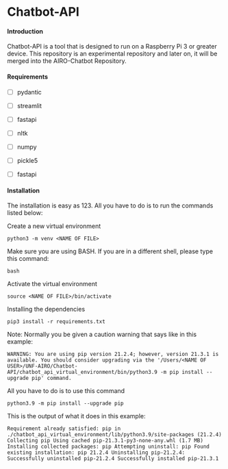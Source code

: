 # Chatbot-API



#### Introduction
Chatbot-API is a tool that is designed to run on a Raspberry Pi 3 or greater device. 
This repository is an experimental repository and later on, it will be merged into 
the AIRO-Chatbot Repository. 

#### Requirements

- [ ] pydantic
- [ ] streamlit
- [ ] fastapi
- [ ] nltk
- [ ] numpy
- [ ] pickle5
- [ ] fastapi


#### Installation
The installation is easy as 123. All you have to do is to run the commands listed below:


Create a new virtual environment

`python3 -m venv <NAME OF FILE>`

Make sure you are using BASH. If you are in a different shell, please type this command:


`bash`


Activate the virtual environment 

`source <NAME OF FILE>/bin/activate`


Installing the dependencies 

`pip3 install -r requirements.txt`

Note: Normally you be given a caution warning that says like in this example: 

`WARNING: You are using pip version 21.2.4; however, version 21.3.1 is available.
You should consider upgrading via the '/Users/<NAME OF USER>/UNF-AIRO/Chatbot-API/chatbot_api_virtual_environment/bin/python3.9 -m pip install --upgrade pip' command.`


All you have to do is to use this command 

`python3.9 -m pip install --upgrade pip`



This is the output of what it does in this example: 

`Requirement already satisfied: pip in ./chatbot_api_virtual_environment/lib/python3.9/site-packages (21.2.4)
Collecting pip
  Using cached pip-21.3.1-py3-none-any.whl (1.7 MB)
Installing collected packages: pip
  Attempting uninstall: pip
    Found existing installation: pip 21.2.4
    Uninstalling pip-21.2.4:
      Successfully uninstalled pip-21.2.4
Successfully installed pip-21.3.1`